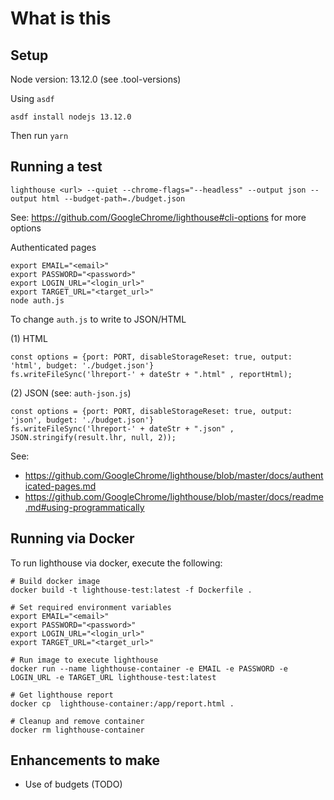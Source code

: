 # What is this

## Setup

Node version: 13.12.0 (see .tool-versions)

Using `asdf` 

```
asdf install nodejs 13.12.0
```

Then run `yarn`

## Running a test

```
lighthouse <url> --quiet --chrome-flags="--headless" --output json --output html --budget-path=./budget.json
```

See: https://github.com/GoogleChrome/lighthouse#cli-options for more options


Authenticated pages

```
export EMAIL="<email>"
export PASSWORD="<password>"
export LOGIN_URL="<login_url>"
export TARGET_URL="<target_url>"
node auth.js
```

To change `auth.js` to write to JSON/HTML

(1) HTML

```
const options = {port: PORT, disableStorageReset: true, output: 'html', budget: './budget.json'}
fs.writeFileSync('lhreport-' + dateStr + ".html" , reportHtml);
```

(2) JSON (see: `auth-json.js`)

```
const options = {port: PORT, disableStorageReset: true, output: 'json', budget: './budget.json'}
fs.writeFileSync('lhreport-' + dateStr + ".json" , JSON.stringify(result.lhr, null, 2));
```


See: 

* https://github.com/GoogleChrome/lighthouse/blob/master/docs/authenticated-pages.md
* https://github.com/GoogleChrome/lighthouse/blob/master/docs/readme.md#using-programmatically

## Running via Docker

To run lighthouse via docker, execute the following:
```
# Build docker image
docker build -t lighthouse-test:latest -f Dockerfile .

# Set required environment variables
export EMAIL="<email>"
export PASSWORD="<password>"
export LOGIN_URL="<login_url>"
export TARGET_URL="<target_url>"

# Run image to execute lighthouse
docker run --name lighthouse-container -e EMAIL -e PASSWORD -e LOGIN_URL -e TARGET_URL lighthouse-test:latest

# Get lighthouse report
docker cp  lighthouse-container:/app/report.html .

# Cleanup and remove container
docker rm lighthouse-container
```

## Enhancements to make

* Use of budgets (TODO)

